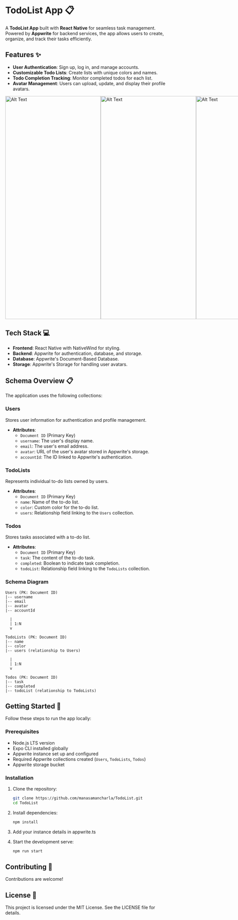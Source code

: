 # TodoList App 📋

A **TodoList App** built with **React Native** for seamless task management. Powered by **Appwrite** for backend services, the app allows users to create, organize, and track their tasks efficiently.

## Features ✨

- **User Authentication**: Sign up, log in, and manage accounts.
- **Customizable Todo Lists**: Create lists with unique colors and names.
- **Todo Completion Tracking**: Monitor completed todos for each list.
- **Avatar Management**: Users can upload, update, and display their profile avatars.

<div style="display: flex; justify-content: space-between;">
<img src="https://github.com/manasamancharla/Demo/blob/main/assets/readme/screen1.jpeg" alt="Alt Text" width="300" height="700">
<img src="https://github.com/manasamancharla/Demo/blob/main/assets/readme/screen2.jpeg" alt="Alt Text" width="300" height="700">
<img src="https://github.com/manasamancharla/Demo/blob/main/assets/readme/screen3.jpeg" alt="Alt Text" width="300" height="700">
<img src="https://github.com/manasamancharla/Demo/blob/main/assets/readme/screen5.jpeg" alt="Alt Text" width="300" height="700">
</div>

## Tech Stack 💻

- **Frontend**: React Native with NativeWind for styling.
- **Backend**: Appwrite for authentication, database, and storage.
- **Database**: Appwrite's Document-Based Database.
- **Storage**: Appwrite's Storage for handling user avatars.

## Schema Overview 📋

The application uses the following collections:

### **Users**

Stores user information for authentication and profile management.

- **Attributes**:
  - `Document ID` (Primary Key)
  - `username`: The user's display name.
  - `email`: The user's email address.
  - `avatar`: URL of the user's avatar stored in Appwrite's storage.
  - `accountId`: The ID linked to Appwrite's authentication.

### **TodoLists**

Represents individual to-do lists owned by users.

- **Attributes**:
  - `Document ID` (Primary Key)
  - `name`: Name of the to-do list.
  - `color`: Custom color for the to-do list.
  - `users`: Relationship field linking to the `Users` collection.

### **Todos**

Stores tasks associated with a to-do list.

- **Attributes**:
  - `Document ID` (Primary Key)
  - `task`: The content of the to-do task.
  - `completed`: Boolean to indicate task completion.
  - `todoList`: Relationship field linking to the `TodoLists` collection.

### Schema Diagram

```plaintext
Users (PK: Document ID)
|-- username
|-- email
|-- avatar
|-- accountId

  |
  | 1:N
  v

TodoLists (PK: Document ID)
|-- name
|-- color
|-- users (relationship to Users)

  |
  | 1:N
  v

Todos (PK: Document ID)
|-- task
|-- completed
|-- todoList (relationship to TodoLists)
```

## Getting Started 🚀

Follow these steps to run the app locally:

### Prerequisites

- Node.js LTS version
- Expo CLI installed globally
- Appwrite instance set up and configured
- Required Appwrite collections created (`Users`, `TodoLists`, `Todos`)
- Appwrite storage bucket

### Installation

1. Clone the repository:

   ```bash
   git clone https://github.com/manasamancharla/TodoList.git
   cd TodoList
   ```

2. Install dependencies:

   ```bash
   npm install
   ```

3. Add your instance details in appwrite.ts

4. Start the development serve:
   ```bash
   npm run start
   ```

## Contributing 🤝

Contributions are welcome!

## License 📜

This project is licensed under the MIT License. See the LICENSE file for details.
